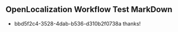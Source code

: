 ## OpenLocalization Workflow Test MarkDown

* bbd5f2c4-3528-4dab-b536-d310b2f0738a 
thanks!



<!--HONumber=Jan16_HO4-->
